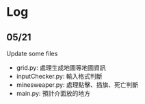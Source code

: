 # Log
## 05/21
Update some files
* grid.py: 處理生成地圖等地圖資訊
* inputChecker.py: 輸入格式判斷
* minesweaper.py: 處理點擊、插旗、死亡判斷
* main.py: 預計介面放的地方